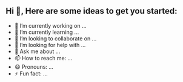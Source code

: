 ## Hi 👋, Here are some ideas to get you started:

- 🔭 I’m currently working on ...
- 🌱 I’m currently learning ...
- 👯 I’m looking to collaborate on ...
- 🤔 I’m looking for help with ...
- 💬 Ask me about ...
- 📫 How to reach me: ...
- 😄 Pronouns: ...
- ⚡ Fun fact: ...

<!--
**henrihegmann325020/henrihegmann325020** is a ✨ _special_ ✨ repository because its `README.md` (this file) appears on your GitHub profile.




-->
